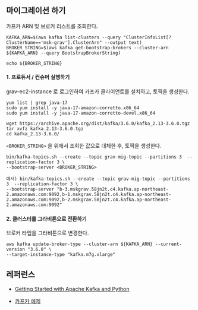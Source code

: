 ## 마이그레이션 하기 ##

카프카 ARN 및 브로커 리스트를 조회한다.
```
KAFKA_ARN=$(aws kafka list-clusters --query "ClusterInfoList[?ClusterName=='msk-grav'].ClusterArn" --output text)
BROKER_STRING=$(aws kafka get-bootstrap-brokers --cluster-arn ${KAFKA_ARN} --query BootstrapBrokerString)

echo ${BROKER_STRING}
```

#### 1. 프로듀서 / 컨슈머 실행하기 ####

grav-ec2-instance 로 로그인하여 카프카 클라이언트를 설치하고, 토픽을 생성한다.  
```
yum list | grep java-17
sudo yum install -y java-17-amazon-corretto.x86_64
sudo yum install -y java-17-amazon-corretto-devel.x86_64

wget https://archive.apache.org/dist/kafka/3.6.0/kafka_2.13-3.6.0.tgz
tar xvfz kafka_2.13-3.6.0.tgz 
cd kafka_2.13-3.6.0/
```

`<BROKER_STRING>` 을 위에서 조회한 값으로 대체한 후, 토픽을 생성한다. 
```
bin/kafka-topics.sh --create --topic grav-mig-topic --partitions 3  --replication-factor 3 \
--bootstrap-server <BROKER_STRING>
```
```
예시) bin/kafka-topics.sh --create --topic grav-mig-topic --partitions 3  --replication-factor 3 \
--bootstrap-server "b-3.mskgrav.58jn2t.c4.kafka.ap-northeast-2.amazonaws.com:9092,b-1.mskgrav.58jn2t.c4.kafka.ap-northeast-2.amazonaws.com:9092,b-2.mskgrav.58jn2t.c4.kafka.ap-northeast-2.amazonaws.com:9092"
```


#### 2. 클러스터를 그라비톤으로 전환하기 ####


브로커 타입을 그라비톤으로 변경한다. 
```
aws kafka update-broker-type --cluster-arn ${KAFKA_ARN} --current-version "3.6.0" \
--target-instance-type "kafka.m7g.xlarge"
```

## 레퍼런스 ##
* [Getting Started with Apache Kafka and Python](https://developer.confluent.io/get-started/python/?utm_medium=sem&utm_source=google&utm_campaign=ch.sem_br.nonbrand_tp.prs_tgt.dsa_mt.dsa_rgn.apac_lng.eng_dv.all_con.confluent-developer&utm_term=&creative=&device=c&placement=&gad_source=1&gclid=Cj0KCQiA1p28BhCBARIsADP9HrPKZ2L5FL33Qj2hG5wD-SgO6VAhZTPCmRDyU3SzMKXwfxM4pEn5NX0aAuI6EALw_wcB)

* [카프카 예제](https://dev-records.tistory.com/entry/%ED%8C%8C%EC%9D%B4%EC%8D%AC%EC%9C%BC%EB%A1%9C-Kafka-%EA%B0%84%EB%8B%A8%ED%95%9C-%EC%98%88%EC%A0%9C)
